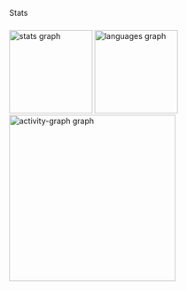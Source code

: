 <p align="left">Stats</p>

###

<div align="left">
  <img src="https://github-readme-stats.vercel.app/api?username=Matheus-Pereira1&hide_title=false&hide_rank=false&show_icons=true&include_all_commits=true&count_private=true&disable_animations=false&theme=gruvbox_light&locale=en&hide_border=false&order=1" height="150" alt="stats graph"  />
  <img src="https://github-readme-stats.vercel.app/api/top-langs?username=Matheus-Pereira1&locale=en&hide_title=false&layout=compact&card_width=320&langs_count=5&theme=gruvbox_light&hide_border=false&order=2" height="150" alt="languages graph"  />
  <img src="https://github-readme-activity-graph.vercel.app/graph?username=Matheus-Pereira1&radius=16&theme=gruvbox&area=true&order=5" height="300" alt="activity-graph graph"  />
</div>

###
